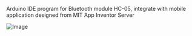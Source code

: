 Arduino IDE program for Bluetooth module HC-05, integrate with mobile application designed from MIT App Inventor Server

![Image](https://github.com/user-attachments/assets/3277289d-9afd-4f01-9ab5-cdf231255a96)
